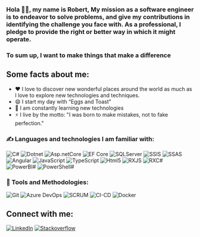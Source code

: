 ### Hola 🙋‍♂️, my name is Robert, My mission as a software engineer is to endeavor to solve problems, and give my contributions in identifying the challenge you face with. As a professional, I pledge to provide the right or better way in which it might operate.
### To sum up, I want to make things that make a difference

## Some facts about me:

- ❤ I love to discover new wonderful places around the world as much as I love to explore new technologies and techniques.
- 😄 I start my day with “Eggs and Toast"
- 🌱 I am constantly learning new technologies
- ⚡ I live by the motto:  "I was born to make mistakes, not to fake perfection."


### ✍ Languages  and technologies I am familiar with:
![C#](https://img.shields.io/badge/CSharp-090909?style=for-the-badge&logo=csharp)
![Dotnet](https://img.shields.io/badge/dotnet-090909?style=for-the-badge&logo=dotnet)
![Asp.netCore](https://img.shields.io/badge/asp.netCore-090909?style=for-the-badge&logo=dotnet)
![EF Core](https://img.shields.io/badge/efcore-090909?style=for-the-badge)
![SQLServer](https://img.shields.io/badge/SQLServer-090909?style=for-the-badge&logo=microsoftsqlserver)
![SSIS](https://img.shields.io/badge/SSIS-090909?style=for-the-badge&logo=microsoftsqlserver)
![SSAS](https://img.shields.io/badge/SSAS-090909?style=for-the-badge&logo=microsoftsqlserver)
![Angular](https://img.shields.io/badge/angular-090909?style=for-the-badge&logo=angular)
![JavaScript](https://img.shields.io/badge/-JavaScript-090909?style=for-the-badge&logo=JavaScript)
![TypeScript](https://img.shields.io/badge/-TypeScript-090909?style=for-the-badge&logo=TypeScript)
![Html5](https://img.shields.io/badge/-html5-090909?style=for-the-badge&logo=html5)
![RXJS](https://img.shields.io/badge/RXJS-090909?style=for-the-badge&logo=TypeScript)
![RXC#](https://img.shields.io/badge/RXCSharp-090909?style=for-the-badge&logo=csharp)
![PowerBI#](https://img.shields.io/badge/powerbi-090909?style=for-the-badge&logo=powerbi)
![PowerShell#](https://img.shields.io/badge/powershell-090909?style=for-the-badge&logo=powershell)

### 🔧 Tools and Methodologies: 
![Git](https://img.shields.io/badge/-Git-090909?style=for-the-badge&logo=Git)
![Azure DevOps](https://img.shields.io/badge/-AzureDevOps-090909?style=for-the-badge&logo=azuredevops)
![SCRUM](https://img.shields.io/badge/-SCRUM-090909?style=for-the-badge&logo=scrumalliance)
![CI-CD](https://img.shields.io/badge/-CI%2FCD-blue)
![Docker](https://img.shields.io/badge/-Docker-090909?style=for-the-badge&logo=Docker)

## Connect with me:

[![LinkedIn](https://img.shields.io/badge/-linkedin-090909?style=for-the-badge&logo=linkedin)](https://www.linkedin.com/in/robert-alexander-p-44570265/)
[![Stackoverflow](https://img.shields.io/badge/-Stackoverflow-090909?style=for-the-badge&logo=stackoverflow)](https://stackoverflow.com/users/4685236/robert)

